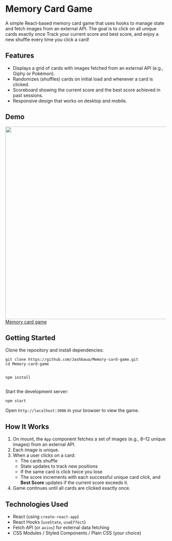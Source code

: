 <!DOCTYPE html>
<html lang="en">
<body>

  <h1>Memory Card Game</h1>
  
  <p>
    A simple React-based memory card game that uses hooks to manage state and fetch images
    from an external API. The goal is to click on all unique cards exactly once
    Track your current score and best score, and enjoy a new shuffle every time you click a card!
  </p>
  
  <h2>Features</h2>
  <ul>
    <li>Displays a grid of cards with images fetched from an external API (e.g., Giphy or Pokémon).</li>
    <li>Randomizes (shuffles) cards on initial load and whenever a card is clicked.</li>
    <li>Scoreboard showing the current score and the best score achieved in past sessions.</li>
    <li>Responsive design that works on desktop and mobile.</li>
  </ul>
  
  <h2>Demo</h2>
  <p>
    <img src="https://github.com/user-attachments/assets/f1defffa-2abc-4ba4-8f73-280756d7eae3" width="600"/></br>
    <a href="https://memory-card-game-bme.pages.dev/" target="_blank">
      Memory card game
    </a>

  </p>
  
  <h2>Getting Started</h2>
  <p>Clone the repository and install dependencies:</p>
  <pre><code>git clone https://github.com/Jashbaua/Memory-card-game.git
cd Memory-card-game

npm install</code></pre>
  
  <p>Start the development server:</p>
  <pre><code>npm start</code></pre>
  
  <p>Open <code>http://localhost:3000</code> in your browser to view the game.</p>
  
  <h2>How It Works</h2>
  <ol>
    <li>On mount, the <code>App</code> component fetches a set of images (e.g., 8–12 unique images) from an external API.</li>
    <li>Each image is unique.</li>
    <li>When a user clicks on a card:
      <ul>
        <li>The cards shuffle</li>
        <li>State updates to track new positions</li>
        <li>If the same card is click twice you lose</li>
        <li>The score increments with each successful unique card click, and <strong>Best Score</strong> updates if the current score exceeds it.</li>
      </ul>
    </li>
    <li>Game continues until all cards are clicked exactly once.</li>
  </ol>
  
  <h2>Technologies Used</h2>
  <ul>
    <li>React (using <code>create-react-app</code>)</li>
    <li>React Hooks (<code>useState</code>, <code>useEffect</code>)</li>
    <li>Fetch API (or <code>axios</code>) for external data fetching</li>
    <li>CSS Modules / Styled Components / Plain CSS (your choice)</li>
  </ul>
</body>
</html>

